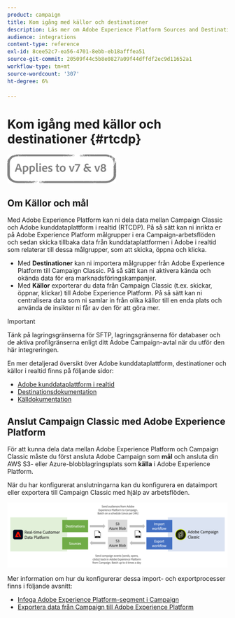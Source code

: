 ```yaml
---
product: campaign
title: Kom igång med källor och destinationer
description: Läs mer om Adobe Experience Platform Sources and Destinations.
audience: integrations
content-type: reference
exl-id: 8cee52c7-ea56-4701-8ebb-eb18afffea51
source-git-commit: 20509f44c5b8e0827a09f44dffdf2ec9d11652a1
workflow-type: tm+mt
source-wordcount: '307'
ht-degree: 6%

---
```


# Kom igång med källor och destinationer {#rtcdp}

![](../../assets/common.svg)

## Om Källor och mål

Med Adobe Experience Platform kan ni dela data mellan Campaign Classic och Adobe kunddataplattform i realtid (RTCDP). På så sätt kan ni inrikta er på Adobe Experience Platform målgrupper i era Campaign-arbetsflöden och sedan skicka tillbaka data från kunddataplattformen i Adobe i realtid som relaterar till dessa målgrupper, som att skicka, öppna och klicka.

* Med **Destinationer** kan ni importera målgrupper från Adobe Experience Platform till Campaign Classic. På så sätt kan ni aktivera kända och okända data för era marknadsföringskampanjer.
* Med **Källor** exporterar du data från Campaign Classic (t.ex. skickar, öppnar, klickar) till Adobe Experience Platform. På så sätt kan ni centralisera data som ni samlar in från olika källor till en enda plats och använda de insikter ni får av den för att göra mer.

>[!IMPORTANT]
>
>Tänk på lagringsgränserna för SFTP, lagringsgränserna för databaser och de aktiva profilgränserna enligt ditt Adobe Campaign-avtal när du utför den här integreringen.

En mer detaljerad översikt över Adobe kunddataplattform, destinationer och källor i realtid finns på följande sidor:

* [Adobe kunddataplattform i realtid](https://experienceleague.adobe.com/docs/experience-platform/rtcdp/overview.html)
* [Destinationsdokumentation](https://experienceleague.adobe.com/docs/experience-platform/destinations/home.html)
* [Källdokumentation](https://experienceleague.adobe.com/docs/experience-platform/sources/home.html)

## Anslut Campaign Classic med Adobe Experience Platform

För att kunna dela data mellan Adobe Experience Platform och Campaign Classic måste du först ansluta Adobe Campaign som **mål** och ansluta din AWS S3- eller Azure-blobblagringsplats som **källa** i Adobe Experience Platform.

När du har konfigurerat anslutningarna kan du konfigurera en dataimport eller exportera till Campaign Classic med hjälp av arbetsflöden.

![](assets/rtcdp-schema.png)

Mer information om hur du konfigurerar dessa import- och exportprocesser finns i följande avsnitt:

* [Infoga Adobe Experience Platform-segment i Campaign](../../integrations/using/ingest-aep-data.md)
* [Exportera data från Campaign till Adobe Experience Platform](../../integrations/using/export-campaign-data.md)
